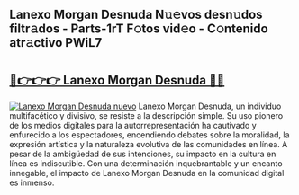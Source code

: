 ## Lanexo Morgan Desnuda N𝚞𝚎vos desn𝚞dos filtr𝚊dos - Parts-1rT F𝚘tos vid𝚎o - C𝚘ntenido atr𝚊ctivo PWiL7

# <h2><a href="http://mb3884.tromn.icu/?c=Lanexo+Morgan+Desnuda">🔗👉👉👉 Lanexo Morgan Desnuda 🔗🔗</a></h2>

[![Lanexo Morgan Desnuda nuevo](https://i.imgur.com/pEAQMta.gif)](http://mb3884.tromn.icu/?c=Lanexo+Morgan+Desnuda)
Lanexo Morgan Desnuda, un individuo multifacético y divisivo, se resiste a la descripción simple. Su uso pionero de los medios digitales para la autorrepresentación ha cautivado y enfurecido a los espectadores, encendiendo debates sobre la moralidad, la expresión artística y la naturaleza evolutiva de las comunidades en línea. A pesar de la ambigüedad de sus intenciones, su impacto en la cultura en línea es indiscutible. Con una determinación inquebrantable y un encanto innegable, el impacto de Lanexo Morgan Desnuda en la comunidad digital es inmenso.
